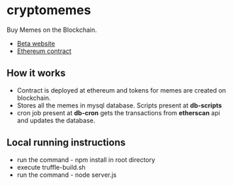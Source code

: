 # cryptomemes
Buy Memes on the Blockchain. 
- [Beta website](http://cryptomemes.lol/)
- [Ethereum contract](https://etherscan.io/address/0x0d623823d2aa4540f335bb926447dc582dc5bd64)

## How it works
- Contract is deployed at ethereum and tokens for memes are created on blockchain.
- Stores all the memes in mysql database. Scripts present at **db-scripts**
- cron job present at **db-cron** gets the transactions from **etherscan** api and updates the database.

## Local running instructions
- run the command - npm install in root directory
- execute truffle-build.sh
- run the command -  node server.js